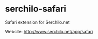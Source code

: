 serchilo-safari
===============

Safari extension for Serchilo.net

Website: http://www.serchilo.net/app/safari
